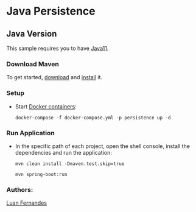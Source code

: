 # Java Persistence


## Java Version
This sample requires you to have
[Java11][Java11].

### Download Maven
To get started, [download][maven-download] and [install][maven-install] it.

### Setup

* Start [Docker containers][docker]:
    ```shell
    docker-compose -f docker-compose.yml -p persistence up -d
    ```
### Run Application

* In the specific path of each project, open the shell console, install the dependencies and run the application:
    ```shell
    mvn clean install -Dmaven.test.skip=true
    ```
    ```shell
    mvn spring-boot:run
    ```

### Authors:

[Luan Fernandes](https://github.com/souluanf) 


[maven]: https://maven.apache.org
[maven-download]: https://maven.apache.org/download.cgi
[maven-install]: https://maven.apache.org/install.html
[Java11]: https://docs.oracle.com/en/java/javase/11/install/overview-jdk-installation.html
[docker]: https://www.docker.com/get-started